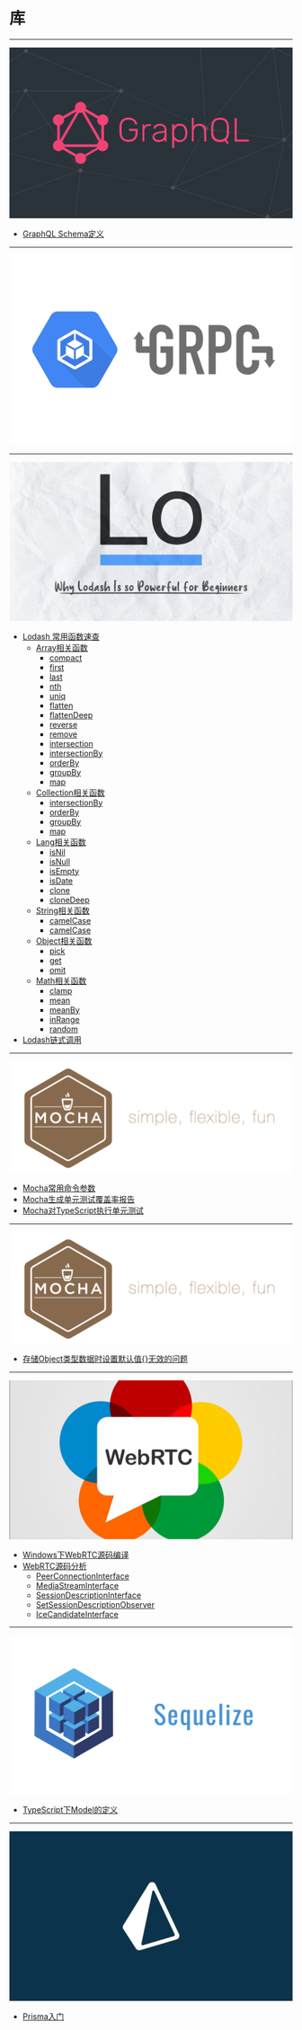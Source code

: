 # 库

---

[![GraphQL](./GraphQL/images/title.png ":size=200")](/repository/Libraries/GraphQL/README.md#graphql)
  - [GraphQL Schema定义](/repository/Libraries/GraphQL/docs/GraphQLSchema定义.md#graphql-schema定义)

---

[![GRPC](./GRPC/images/title.png ":size=200")](/repository/Libraries/GRPC/README.md#grpc)

---

[![Lodash](./Lodash/images/title.jpeg ":size=200")](/repository/Libraries/Lodash/README.md#lodash)
  - [Lodash 常用函数速查](/repository/Libraries/Lodash/Lodash常用函数速查.md#lodash常用函数速查)
    - [Array相关函数](/repository/Libraries/Lodash/docs/Array.md#array相关函数)
      - [compact](/repository/Libraries/Lodash/docs/compact.md#compact)
      - [first](/repository/Libraries/Lodash/docs/first.md#first)
      - [last](/repository/Libraries/Lodash/docs/last.md#last)
      - [nth](/repository/Libraries/Lodash/docs/nth.md#nth)
      - [uniq](/repository/Libraries/Lodash/docs/uniq.md#uniq)
      - [flatten](/repository/Libraries/Lodash/docs/flatten.md#flatten)
      - [flattenDeep](/repository/Libraries/Lodash/docs/flattenDeep.md#flattendeep)
      - [reverse](/repository/Libraries/Lodash/docs/reverse.md#reverse)
      - [remove](/repository/Libraries/Lodash/docs/remove.md#remove)
      - [intersection](/repository/Libraries/Lodash/docs/intersection.md#intersection)
      - [intersectionBy](/repository/Libraries/Lodash/docs/intersectionBy.md#intersectionBy)
      - [orderBy](/repository/Libraries/Lodash/docs/orderBy.md#orderBy)
      - [groupBy](/repository/Libraries/Lodash/docs/groupBy.md#groupBy)
      - [map](/repository/Libraries/Lodash/docs/map.md#map)
    - [Collection相关函数](/repository/Libraries/Lodash/docs/Collection.md#collection相关函数)
      - [intersectionBy](/repository/Libraries/Lodash/docs/intersectionBy.md#intersectionBy)
      - [orderBy](/repository/Libraries/Lodash/docs/orderBy.md#orderBy)
      - [groupBy](/repository/Libraries/Lodash/docs/groupBy.md#groupBy)
      - [map](/repository/Libraries/Lodash/docs/map.md#map)
    - [Lang相关函数](/repository/Libraries/Lodash/docs/Lang.md#lang相关函数)
      - [isNil](/repository/Libraries/Lodash/docs/isNil.md#isnil)
      - [isNull](/repository/Libraries/Lodash/docs/isNull.md#isnull)
      - [isEmpty](/repository/Libraries/Lodash/docs/isEmpty.md#isempty)
      - [isDate](/repository/Libraries/Lodash/docs/isDate.md#isdate)
      - [clone](/repository/Libraries/Lodash/docs/clone.md#clone)
      - [cloneDeep](/repository/Libraries/Lodash/docs/cloneDeep.md#cloneDeep)
    - [String相关函数](/repository/Libraries/Lodash/docs/String.md#string相关函数)
      - [camelCase](/repository/Libraries/Lodash/docs/camelCase.md#camelcase)
      - [camelCase](/repository/Libraries/Lodash/docs/capitalize.md#capitalize)
    - [Object相关函数](/repository/Libraries/Lodash/docs/Object.md#Object相关函数)
      - [pick](/repository/Libraries/Lodash/docs/pick.md#pick)
      - [get](/repository/Libraries/Lodash/docs/get.md#get)
      - [omit](/repository/Libraries/Lodash/docs/omit.md#omit)
    - [Math相关函数](/repository/Libraries/Lodash/docs/Math.md#math相关函数)
      - [clamp](/repository/Libraries/Lodash/docs/clamp.md#clamp)
      - [mean](/repository/Libraries/Lodash/docs/mean.md#mean)
      - [meanBy](/repository/Libraries/Lodash/docs/meanBy.md#meanBy)
      - [inRange](/repository/Libraries/Lodash/docs/inRange.md#inRange)
      - [random](/repository/Libraries/Lodash/docs/random.md#random)
  - [Lodash链式调用](/repository/Libraries/Lodash/Lodash链式调用.md#lodash链式调用)

---

[![Mocha](./Mocha/images/title.png ":size=200")](/repository/Libraries/Mocha/README.md#Mocha)
  - [Mocha常用命令参数](/repository/Libraries/Mocha/docs/Mocha常用命令参数.md#mocha常用命令参数)
  - [Mocha生成单元测试覆盖率报告](/repository/Libraries/Mocha/docs/Mocha生成单元测试覆盖率报告.md#mocha生成单元测试覆盖率报告)
  - [Mocha对TypeScript执行单元测试](/repository/Libraries/Mocha/docs/Mocha对TypeScript执行单元测试.md#mocha对typescript执行单元测试)

---

[![Mongoose](./Mocha/images/title.png ":size=200")](/repository/Libraries/Mongoose/README.md#mongoose)
  - [存储Object类型数据时设置默认值{}无效的问题](/repository/Libraries/Mongoose/docs/存储Object类型数据时设置默认值{}无效的问题.md#存储object类型数据时设置默认值无效的问题)

---

[![WebRTC](./WebRTC/images/title.jpg ":size=200")](/repository/Libraries/WebRTC/README.md#webrtc)
  - [Windows下WebRTC源码编译](/repository/Libraries/WebRTC/docs/Windows下WebRTC源码编译.md#windows下webrtc源码编译)
  - [WebRTC源码分析](/repository/Libraries/WebRTC/docs/源码分析/README.md#webrtc源码分析)
    - [PeerConnectionInterface](/repository/Libraries/WebRTC/docs/源码分析/PeerConnectionInterface.md#peerconnectioninterface-源码分析)
    - [MediaStreamInterface](/repository/Libraries/WebRTC/docs/源码分析/MediaStreamInterface.md#MediaStreamInterface-源码分析)
    - [SessionDescriptionInterface](/repository/Libraries/WebRTC/docs/源码分析/SessionDescriptionInterface.md#RTCSessionDescription-源码分析)
    - [SetSessionDescriptionObserver](/repository/Libraries/WebRTC/docs/源码分析/SetSessionDescriptionObserver.md#SetSessionDescriptionObserver-源码分析)
    - [IceCandidateInterface](/repository/Libraries/WebRTC/docs/源码分析/IceCandidateInterface.md#IceCandidateInterface-源码分析)

---

[![Sequelize](./Sequelize/images/title.png ":size=200")](/repository/Libraries/Sequelize/README.md#sequelize)
  - [TypeScript下Model的定义](/repository/Libraries/Sequelize/docs/TypeScript下Model的定义.md#typescript下model的定义)

---

[![Prisma](./Prisma/images/title.png ":size=200")](/repository/Libraries/Prisma/README.md#prisma)
  - [Prisma入门](/repository/Libraries/Prisma/docs/Prisma使用入门.md#Prisma使用入门.md)